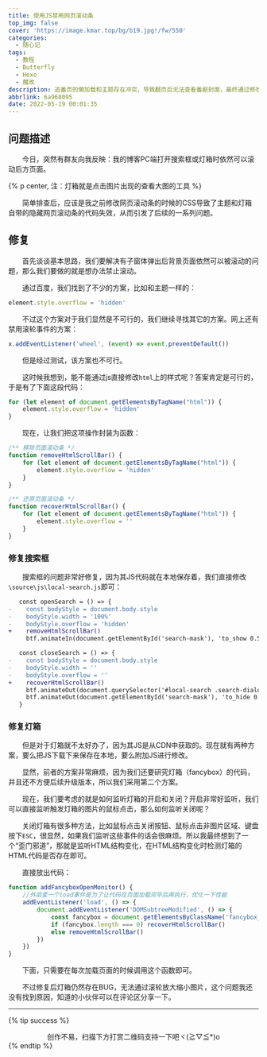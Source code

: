 ```yaml
---
title: 使用JS禁用网页滚动条
top_img: false
cover: 'https://image.kmar.top/bg/b19.jpg!/fw/550'
categories:
  - 随心记
tags:
  - 教程
  - Butterfly
  - Hexo
  - 魔改
description: 追番页的懒加载和主题存在冲突，导致翻页后无法查看番剧封面，最终通过修改JS修复了问题。
abbrlink: 6a968095
date: 2022-05-19 00:01:35
---
```


## 问题描述

&emsp;&emsp;今日，突然有群友向我反映：我的博客PC端打开搜索框或灯箱时依然可以滚动后方页面。

{% p center, 注：灯箱就是点击图片出现的查看大图的工具 %}

&emsp;&emsp;简单排查后，应该是我之前修改网页滚动条的时候的CSS导致了主题和灯箱自带的隐藏网页滚动条的代码失效，从而引发了后续的一系列问题。

## 修复

&emsp;&emsp;首先谈谈基本思路，我们要解决有子窗体弹出后背景页面依然可以被滚动的问题，那么我们要做的就是想办法禁止滚动。

&emsp;&emsp;通过百度，我们找到了不少的方案，比如和主题一样的：

```javascript
element.style.overflow = 'hidden'
```

&emsp;&emsp;不过这个方案对于我们显然是不可行的，我们继续寻找其它的方案。网上还有禁用滚轮事件的方案：

```javascript
x.addEventListener('wheel', (event) => event.preventDefault())
```

&emsp;&emsp;但是经过测试，该方案也不可行。

&emsp;&emsp;这时候我想到，能不能通过js直接修改`html`上的样式呢？答案肯定是可行的，于是有了下面这段代码：

```javascript
for (let element of document.getElementsByTagName("html")) {
    element.style.overflow = 'hidden'
}
```

&emsp;&emsp;现在，让我们把这项操作封装为函数：

```javascript
/** 移除页面滚动条 */
function removeHtmlScrollBar() {
    for (let element of document.getElementsByTagName("html")) {
        element.style.overflow = 'hidden'
    }
}

/** 还原页面滚动条 */
function recoverHtmlScrollBar() {
    for (let element of document.getElementsByTagName("html")) {
        element.style.overflow = ''
    }
}
```

### 修复搜索框

&emsp;&emsp;搜索框的问题非常好修复，因为其JS代码就在本地保存着，我们直接修改`\source\js\local-search.js`即可：

```diff
   const openSearch = () => {
-    const bodyStyle = document.body.style
-    bodyStyle.width = '100%'
-    bodyStyle.overflow = 'hidden'
+    removeHtmlScrollBar()
     btf.animateIn(document.getElementById('search-mask'), 'to_show 0.5s')
```

```diff
   const closeSearch = () => {
-    const bodyStyle = document.body.style
-    bodyStyle.width = ''
-    bodyStyle.overflow = ''
+    recoverHtmlScrollBar()
     btf.animateOut(document.querySelector('#local-search .search-dialog'), 'search_close .5s')
     btf.animateOut(document.getElementById('search-mask'), 'to_hide 0.5s')
   }
```

### 修复灯箱

&emsp;&emsp;但是对于灯箱就不太好办了，因为其JS是从CDN中获取的。现在就有两种方案，要么把JS下载下来保存在本地，要么附加JS进行修改。

&emsp;&emsp;显然，前者的方案非常麻烦，因为我们还要研究灯箱（fancybox）的代码，并且还不方便后续升级版本，所以我们采用第二个方案。

&emsp;&emsp;现在，我们要考虑的就是如何监听灯箱的开启和关闭？开启非常好监听，我们可以直接监听触发灯箱的图片的鼠标点击，那么如何监听关闭呢？

&emsp;&emsp;关闭灯箱有很多种方法，比如鼠标点击关闭按钮、鼠标点击非图片区域、键盘按下`ESC`，很显然，如果我们监听这些事件的话会很麻烦。所以我最终想到了一个“歪门邪道”，那就是监听HTML结构变化，在HTML结构变化时检测灯箱的HTML代码是否存在即可。

&emsp;&emsp;直接放出代码：

```javascript
function addFancyboxOpenMonitor() {
    //外层套一个load事件是为了让代码在页面加载完毕后再执行，优化一下性能
    addEventListener('load', () => {
        document.addEventListener('DOMSubtreeModified', () => {
            const fancybox = document.getElementsByClassName('fancybox__container is-animated')
            if (fancybox.length === 0) recoverHtmlScrollBar()
            else removeHtmlScrollBar()
        })
    })
}
```

&emsp;&emsp;下面，只需要在每次加载页面的时候调用这个函数即可。

&emsp;&emsp;不过修复后灯箱仍然存在BUG，无法通过滚轮放大缩小图片，这个问题我还没有找到原因，知道的小伙伴可以在评论区分享一下。

---

{% tip success %}<div class="text" style=" text-align:center;">创作不易，扫描下方打赏二维码支持一下吧ヾ(≧▽≦*)o</div>{% endtip %}